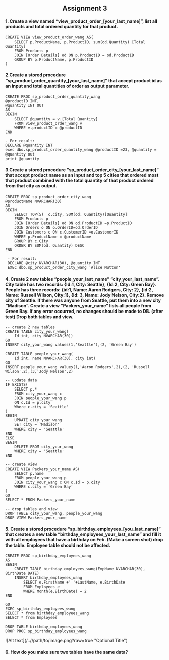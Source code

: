 <h2 align="center"> Assignment 3</h2>

#### 1.  Create a view named “view_product_order_[your_last_name]”, list all products and total ordered quantity for that product.
    CREATE VIEW view_product_order_wang AS(
        SELECT p.ProductName, p.ProductID, sum(od.Quantity) [Total Quantity]
        FROM Products p 
        JOIN [Order Details] od ON p.ProductID = od.ProductID
        GROUP BY p.ProductName, p.ProductID
    )

#### 2.Create a stored procedure “sp_product_order_quantity_[your_last_name]” that accept product id as an input and total quantities of order as output parameter.
    CREATE PROC sp_product_order_quantity_wang
    @productID INT,
    @quantity INT OUT
    AS
    BEGIN
        SELECT @quantity = v.[Total Quantity]
        FROM view_product_order_wang v
        WHERE v.productID = @productID
    END
    
    - For result:
    DECLARE @quantity INT 
    exec dbo.sp_product_order_quantity_wang @productID =23, @quantity =  @quantity out
    print @quantity 

#### 3.Create a stored procedure “sp_product_order_city_[your_last_name]” that accept product name as an input and top 5 cities that ordered most that product combined with the total quantity of that product ordered from that city as output.

    CREATE PROC sp_product_order_city_wang
    @productName NVARCHAR(30)
    AS
    BEGIN
        SELECT TOP(5)  c.city, SUM(od. Quantity)[Quantity]
        FROM Products p
        JOIN [Order Details] od ON od.ProductID =p.ProductID
        JOIN Orders o ON o.OrderID=od.OrderID
        JOIN Customers c ON c.CustomerID =o.CustomerID
        WHERE p.ProductName = @productName
        GROUP BY c.City
        ORDER BY SUM(od. Quantity) DESC
    END
    
     - For result:
     DECLARE @city NVARCHAR(30), @quantity INT
     EXEC dbo.sp_product_order_city_wang 'Alice Mutton'

#### 4.      Create 2 new tables “people_your_last_name” “city_your_last_name”. City table has two records: {Id:1, City: Seattle}, {Id:2, City: Green Bay}. People has three records: {id:1, Name: Aaron Rodgers, City: 2}, {id:2, Name: Russell Wilson, City:1}, {Id: 3, Name: Jody Nelson, City:2}. Remove city of Seattle. If there was anyone from Seattle, put them into a new city “Madison”. Create a view “Packers_your_name” lists all people from Green Bay. If any error occurred, no changes should be made to DB. (after test) Drop both tables and view.

    -- create 2 new tables
    CREATE TABLE city_your_wang(
        Id int, city NVARCHAR(30))
    GO
    INSERT city_your_wang values(1,'Seattle'),(2, 'Green Bay')

    CREATE TABLE people_your_wang(
        Id int, name NVARCHAR(30), city int)
    GO
    INSERT people_your_wang values(1,'Aaron Rodgers',2),(2, 'Russell Wilson',2),(3,'Jody Nelson',2)

    -- update data
    IF EXISTS(
        SELECT p.*
        FROM city_your_wang c
        JOIN people_your_wang p
        ON c.Id = p.city
        Where c.city = 'Seattle'
    )
    BEGIN
        UPDATE city_your_wang 
        SET city = 'Madison'
        WHERE city = 'Seattle'
    END
    ELSE
    BEGIN
        DELETE FROM city_your_wang
        WHERE city = 'Seattle'
    END
   
    -- create view
    CREATE VIEW Packers_your_name AS(
        SELECT p.name
        FROM people_your_wang p 
        JOIN city_your_wang c ON c.Id = p.city
        WHERE c.city = 'Green Bay'
    )
    GO
    SELECT * FROM Packers_your_name
    
    -- drop tables and view
    DROP TABLE city_your_wang, people_your_wang
    DROP VIEW Packers_your_name



#### 5.       Create a stored procedure “sp_birthday_employees_[you_last_name]” that creates a new table “birthday_employees_your_last_name” and fill it with all employees that have a birthday on Feb. (Make a screen shot) drop the table. Employee table should not be affected.

    CREATE PROC sp_birthday_employees_wang 
    AS
    BEGIN
        CREATE TABLE birthday_employees_wang(EmpName NVARCHAR(30), BirthDate DATE)
        INSERT birthday_employees_wang
            SELECT e.FirstName +' '+LastName, e.BirthDate
            FROM Employees e
            WHERE Month(e.BirthDate) = 2
    END
    
    GO
    EXEC sp_birthday_employees_wang
    SELECT * from birthday_employees_wang
    SELECT * from Employees

    DROP TABLE birthday_employees_wang
    DROP PROC sp_birthday_employees_wang
![Alt text](/../<branch name>/path/to/image.png?raw=true "Optional Title")

#### 6.      How do you make sure two tables have the same data?
  
  
  
